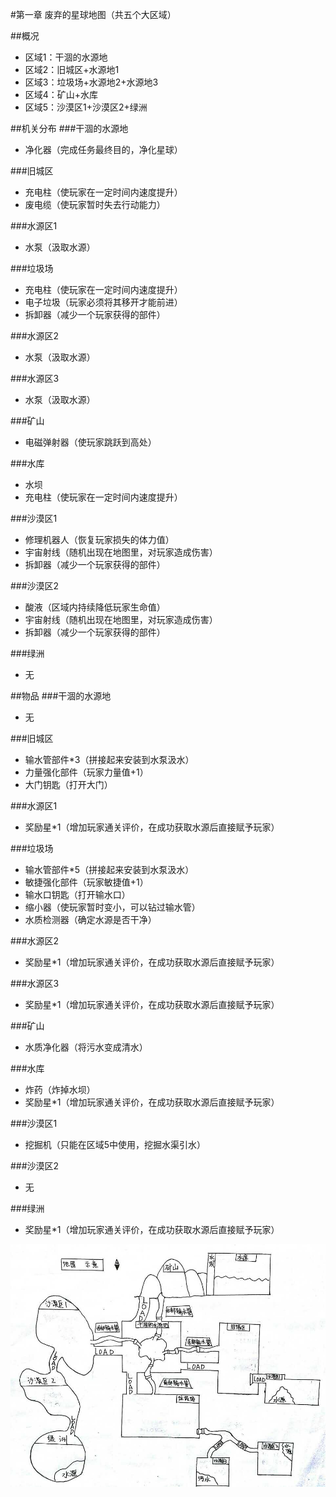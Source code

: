 #第一章 废弃的星球地图（共五个大区域）

##概况
* 区域1：干涸的水源地
* 区域2：旧城区+水源地1
* 区域3：垃圾场+水源地2+水源地3
* 区域4：矿山+水库
* 区域5：沙漠区1+沙漠区2+绿洲

##机关分布
###干涸的水源地
* 净化器（完成任务最终目的，净化星球）

###旧城区
* 充电柱（使玩家在一定时间内速度提升）
* 废电缆（使玩家暂时失去行动能力）

###水源区1
* 水泵（汲取水源）

###垃圾场
* 充电柱（使玩家在一定时间内速度提升）
* 电子垃圾（玩家必须将其移开才能前进）
* 拆卸器（减少一个玩家获得的部件）

###水源区2
* 水泵（汲取水源）

###水源区3
* 水泵（汲取水源）

###矿山
* 电磁弹射器（使玩家跳跃到高处）

###水库
* 水坝
* 充电柱（使玩家在一定时间内速度提升）

###沙漠区1
* 修理机器人（恢复玩家损失的体力值）
* 宇宙射线（随机出现在地图里，对玩家造成伤害）
* 拆卸器（减少一个玩家获得的部件）

###沙漠区2
* 酸液（区域内持续降低玩家生命值）
* 宇宙射线（随机出现在地图里，对玩家造成伤害）
* 拆卸器（减少一个玩家获得的部件）

###绿洲
* 无

##物品
###干涸的水源地
* 无

###旧城区
* 输水管部件*3（拼接起来安装到水泵汲水）
* 力量强化部件（玩家力量值+1）
* 大门钥匙（打开大门）

###水源区1
* 奖励星*1（增加玩家通关评价，在成功获取水源后直接赋予玩家）

###垃圾场
* 输水管部件*5（拼接起来安装到水泵汲水）
* 敏捷强化部件（玩家敏捷值+1）
* 输水口钥匙（打开输水口）
* 缩小器（使玩家暂时变小，可以钻过输水管）
* 水质检测器（确定水源是否干净）

###水源区2
* 奖励星*1（增加玩家通关评价，在成功获取水源后直接赋予玩家）

###水源区3
* 奖励星*1（增加玩家通关评价，在成功获取水源后直接赋予玩家）

###矿山
* 水质净化器（将污水变成清水）

###水库
* 炸药（炸掉水坝）
* 奖励星*1（增加玩家通关评价，在成功获取水源后直接赋予玩家）

###沙漠区1
* 挖掘机（只能在区域5中使用，挖掘水渠引水）

###沙漠区2
* 无

###绿洲
* 奖励星*1（增加玩家通关评价，在成功获取水源后直接赋予玩家）

![](https://github.com/Auir/RetrieveMyself/blob/master/Resources/pics/Map1.jpg)
